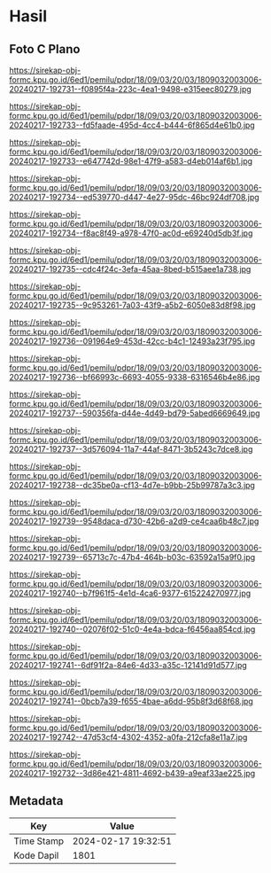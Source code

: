 # Hasil

## Foto C Plano

https://sirekap-obj-formc.kpu.go.id/6ed1/pemilu/pdpr/18/09/03/20/03/1809032003006-20240217-192731--f0895f4a-223c-4ea1-9498-e315eec80279.jpg

https://sirekap-obj-formc.kpu.go.id/6ed1/pemilu/pdpr/18/09/03/20/03/1809032003006-20240217-192733--fd5faade-495d-4cc4-b444-6f865d4e61b0.jpg

https://sirekap-obj-formc.kpu.go.id/6ed1/pemilu/pdpr/18/09/03/20/03/1809032003006-20240217-192733--e647742d-98e1-47f9-a583-d4eb014af6b1.jpg

https://sirekap-obj-formc.kpu.go.id/6ed1/pemilu/pdpr/18/09/03/20/03/1809032003006-20240217-192734--ed539770-d447-4e27-95dc-46bc924df708.jpg

https://sirekap-obj-formc.kpu.go.id/6ed1/pemilu/pdpr/18/09/03/20/03/1809032003006-20240217-192734--f8ac8f49-a978-47f0-ac0d-e69240d5db3f.jpg

https://sirekap-obj-formc.kpu.go.id/6ed1/pemilu/pdpr/18/09/03/20/03/1809032003006-20240217-192735--cdc4f24c-3efa-45aa-8bed-b515aee1a738.jpg

https://sirekap-obj-formc.kpu.go.id/6ed1/pemilu/pdpr/18/09/03/20/03/1809032003006-20240217-192735--9c953261-7a03-43f9-a5b2-6050e83d8f98.jpg

https://sirekap-obj-formc.kpu.go.id/6ed1/pemilu/pdpr/18/09/03/20/03/1809032003006-20240217-192736--091964e9-453d-42cc-b4c1-12493a23f795.jpg

https://sirekap-obj-formc.kpu.go.id/6ed1/pemilu/pdpr/18/09/03/20/03/1809032003006-20240217-192736--bf66993c-6693-4055-9338-6316546b4e86.jpg

https://sirekap-obj-formc.kpu.go.id/6ed1/pemilu/pdpr/18/09/03/20/03/1809032003006-20240217-192737--590356fa-d44e-4d49-bd79-5abed6669649.jpg

https://sirekap-obj-formc.kpu.go.id/6ed1/pemilu/pdpr/18/09/03/20/03/1809032003006-20240217-192737--3d576094-11a7-44af-8471-3b5243c7dce8.jpg

https://sirekap-obj-formc.kpu.go.id/6ed1/pemilu/pdpr/18/09/03/20/03/1809032003006-20240217-192738--dc35be0a-cf13-4d7e-b9bb-25b99787a3c3.jpg

https://sirekap-obj-formc.kpu.go.id/6ed1/pemilu/pdpr/18/09/03/20/03/1809032003006-20240217-192739--9548daca-d730-42b6-a2d9-ce4caa6b48c7.jpg

https://sirekap-obj-formc.kpu.go.id/6ed1/pemilu/pdpr/18/09/03/20/03/1809032003006-20240217-192739--65713c7c-47b4-464b-b03c-63592a15a9f0.jpg

https://sirekap-obj-formc.kpu.go.id/6ed1/pemilu/pdpr/18/09/03/20/03/1809032003006-20240217-192740--b7f961f5-4e1d-4ca6-9377-615224270977.jpg

https://sirekap-obj-formc.kpu.go.id/6ed1/pemilu/pdpr/18/09/03/20/03/1809032003006-20240217-192740--02076f02-51c0-4e4a-bdca-f6456aa854cd.jpg

https://sirekap-obj-formc.kpu.go.id/6ed1/pemilu/pdpr/18/09/03/20/03/1809032003006-20240217-192741--6df91f2a-84e6-4d33-a35c-12141d91d577.jpg

https://sirekap-obj-formc.kpu.go.id/6ed1/pemilu/pdpr/18/09/03/20/03/1809032003006-20240217-192741--0bcb7a39-f655-4bae-a6dd-95b8f3d68f68.jpg

https://sirekap-obj-formc.kpu.go.id/6ed1/pemilu/pdpr/18/09/03/20/03/1809032003006-20240217-192742--47d53cf4-4302-4352-a0fa-212cfa8e11a7.jpg

https://sirekap-obj-formc.kpu.go.id/6ed1/pemilu/pdpr/18/09/03/20/03/1809032003006-20240217-192732--3d86e421-4811-4692-b439-a9eaf33ae225.jpg


## Metadata

| Key        | Value               |
| ---------- | ------------------- |
| Time Stamp | 2024-02-17 19:32:51 |
| Kode Dapil | 1801                |



